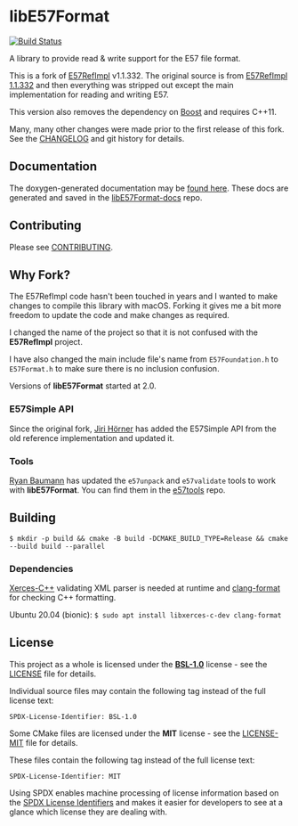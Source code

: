# libE57Format

[![Build Status](https://travis-ci.org/asmaloney/libE57Format.svg?branch=master)](https://travis-ci.org/asmaloney/libE57Format)

A library to provide read & write support for the E57 file format.

This is a fork of [E57RefImpl](https://sourceforge.net/projects/e57-3d-imgfmt/) v1.1.332. The original source is from [E57RefImpl 1.1.332](https://sourceforge.net/projects/e57-3d-imgfmt/files/E57Refimpl-src/) and then everything was stripped out except the main implementation for reading and writing E57.

This version also removes the dependency on [Boost](http://www.boost.org/) and requires C++11.

Many, many other changes were made prior to the first release of this fork. See the [CHANGELOG](CHANGELOG.md) and git history for details.

## Documentation

The doxygen-generated documentation may be [found here](https://asmaloney.github.io/libE57Format-docs/). These docs are generated and saved in the [libE57Format-docs](https://github.com/asmaloney/libE57Format-docs) repo.

## Contributing

Please see [CONTRIBUTING](CONTRIBUTING.md).

## Why Fork?

The E57RefImpl code hasn't been touched in years and I wanted to make changes to compile this library with macOS. Forking it gives me a bit more freedom to update the code and make changes as required.

I changed the name of the project so that it is not confused with the **E57RefImpl** project.

I have also changed the main include file's name from `E57Foundation.h` to `E57Format.h` to make sure there is no inclusion confusion.

Versions of **libE57Format** started at 2.0.

### E57Simple API

Since the original fork, [Jiri Hörner](https://github.com/ptc-jhoerner) has added the E57Simple API from the old reference implementation and updated it.

### Tools

[Ryan Baumann](https://github.com/ryanfb) has updated the `e57unpack` and `e57validate` tools to work with **libE57Format**. You can find them in the [e57tools](https://github.com/ryanfb/e57tools) repo.

## Building

`$ mkdir -p build && cmake -B build -DCMAKE_BUILD_TYPE=Release && cmake --build build --parallel`

### Dependencies

[Xerces-C++](https://xerces.apache.org/xerces-c/) validating XML parser is needed at runtime and
[clang-format](https://clang.llvm.org/docs/ClangFormat.html) for checking C++ formatting.

Ubuntu 20.04 (bionic): `$ sudo apt install libxerces-c-dev clang-format`

## License

This project as a whole is licensed under the [**BSL-1.0**](https://opensource.org/licenses/BSL-1.0) license - see the [LICENSE](LICENSE.md) file for details.

Individual source files may contain the following tag instead of the full license text:

    SPDX-License-Identifier: BSL-1.0

Some CMake files are licensed under the **MIT** license - see the [LICENSE-MIT](LICENSE-MIT.txt) file for details.

These files contain the following tag instead of the full license text:

    SPDX-License-Identifier: MIT

Using SPDX enables machine processing of license information based on the [SPDX License Identifiers](https://spdx.org/ids) and makes it easier for developers to see at a glance which license they are dealing with.
